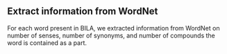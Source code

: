 ## Extract information from WordNet

For each word present in BILA, we extracted information from WordNet on number of senses, number of synonyms, and number of compounds the word is contained as a part. 




